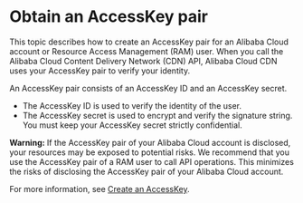 # Obtain an AccessKey pair

This topic describes how to create an AccessKey pair for an Alibaba Cloud account or Resource Access Management \(RAM\) user. When you call the Alibaba Cloud Content Delivery Network \(CDN\) API, Alibaba Cloud CDN uses your AccessKey pair to verify your identity.

An AccessKey pair consists of an AccessKey ID and an AccessKey secret.

-   The AccessKey ID is used to verify the identity of the user.
-   The AccessKey secret is used to encrypt and verify the signature string. You must keep your AccessKey secret strictly confidential.

**Warning:** If the AccessKey pair of your Alibaba Cloud account is disclosed, your resources may be exposed to potential risks. We recommend that you use the AccessKey pair of a RAM user to call API operations. This minimizes the risks of disclosing the AccessKey pair of your Alibaba Cloud account.

For more information, see [Create an AccessKey]().

